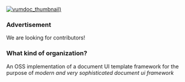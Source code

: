[![vumdoc_thumbnail](https://github.com/vumdoc/.github/assets/49429291/7d083c01-c9bd-4edd-89f6-3fd427ba7c9b))](#)

### Advertisement
We are looking for contributors!

### What kind of organization?
An OSS implementation of a document UI template framework for the purpose of *modern and very sophisticated document ui framework* 
